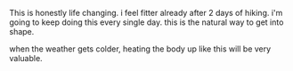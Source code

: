 This is honestly life changing. i feel fitter already after 2 days of hiking. i'm going to keep doing this every single day. this is the natural way to get into shape.

when the weather gets colder, heating the body up like this will be very valuable.